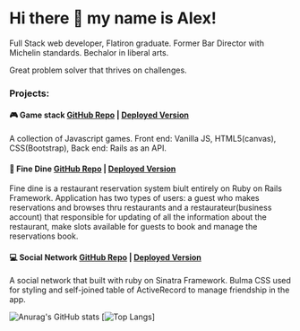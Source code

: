# Hi there 👋 my name is Alex!

Full Stack web developer, Flatiron graduate. Former Bar Director with Michelin standards. Bechalor in liberal arts.

Great problem solver that thrives on challenges.

### Projects:

#### 🎮 Game stack [GitHub Repo](https://github.com/okorkov/game-stack) | [Deployed Version](https://game-stack.herokuapp.com/) 
A collection of Javascript games. Front end: Vanilla JS, HTML5(canvas), CSS(Bootstrap), Back end: Rails as an API.

#### 🍲 Fine Dine [GitHub Repo](https://github.com/okorkov/fine-dine) | [Deployed Version](https://fine-dine.herokuapp.com/) 
Fine dine is a restaurant reservation system biult entirely on Ruby on Rails Framework. Application has two types of users: a guest who makes reservations and browses thru restaurants and a restaurateur(business account) that responsible for updating of all the information about the restaurant, make slots available for guests to book and manage the reservations book.

#### 💻 Social Network [GitHub Repo](https://github.com/okorkov/social_network) | [Deployed Version](https://socialnetworksinatra.herokuapp.com/) 
A social network that built with ruby on Sinatra Framework. Bulma CSS used for styling and self-joined table of ActiveRecord to manage friendship in the app.

![Anurag's GitHub stats](https://github-readme-stats.vercel.app/api?username=okorkov&show_icons=true&theme=radical)
[![Top Langs](https://github-readme-stats.vercel.app/api/top-langs/?username=okorkov&layout=compact&theme=radical)]
